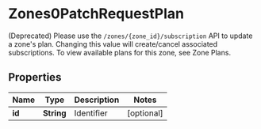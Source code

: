 

# Zones0PatchRequestPlan

(Deprecated) Please use the `/zones/{zone_id}/subscription` API to update a zone's plan. Changing this value will create/cancel associated subscriptions. To view available plans for this zone, see Zone Plans. 

## Properties

| Name | Type | Description | Notes |
|------------ | ------------- | ------------- | -------------|
|**id** | **String** | Identifier |  [optional] |



